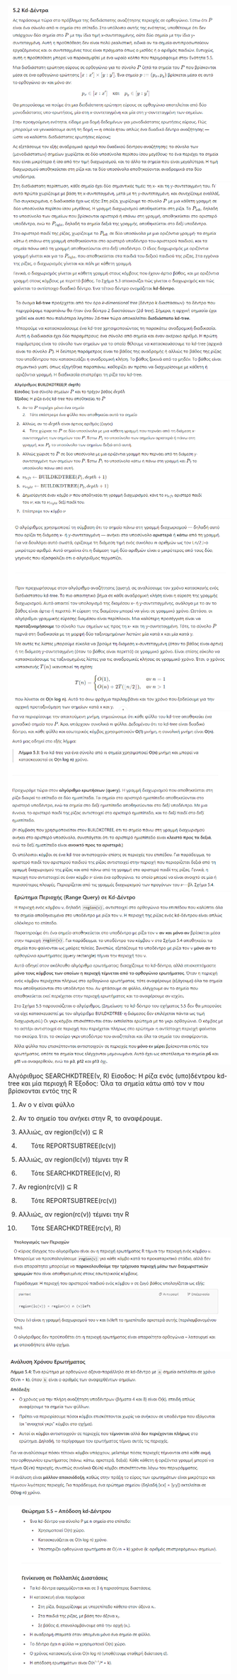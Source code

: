 ![alt text](image.png)
![alt text](image-1.png)
![alt text](image-2.png)
![alt text](image-3.png)
![alt text](image-4.png)
![alt text](image-5.png)
![alt text](image-6.png)


Αλγόριθμος SEARCHKDTREE(ν, R)
Είσοδος: Η ρίζα ενός (υπο)δέντρου kd-tree και μία περιοχή R
Έξοδος: Όλα τα σημεία κάτω από τον ν που βρίσκονται εντός της R

1. Αν ο ν είναι φύλλο

2. Αν το σημείο του ανήκει στην R, το αναφέρουμε.

3. Αλλιώς, αν region(lc(ν)) ⊆ R

4.   Τότε REPORTSUBTREE(lc(ν))

5. Αλλιώς, αν region(lc(ν)) τέμνει την R

6.   Τότε SEARCHKDTREE(lc(ν), R)

7. Αν region(rc(ν)) ⊆ R

8.   Τότε REPORTSUBTREE(rc(ν))

9. Αλλιώς, αν region(rc(ν)) τέμνει την R

10.   Τότε SEARCHKDTREE(rc(ν), R)


![alt text](image-7.png)

![alt text](image-8.png)

![alt text](image-9.png)